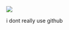 
<img src="https://komarev.com/ghpvc/?username=lucidwave" align="center">

i dont really use github

